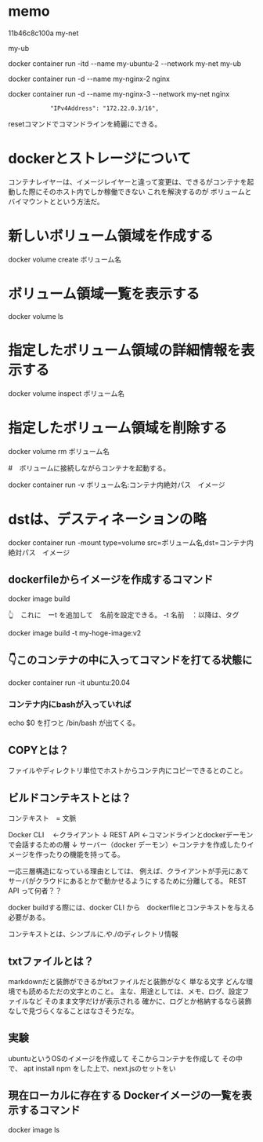 # memo



11b46c8c100a   my-net

my-ub

docker container run -itd --name my-ubuntu-2  --network my-net my-ub


docker container run -d --name my-nginx-2 nginx

 docker container run -d --name my-nginx-3 --network my-net nginx



                "IPv4Address": "172.22.0.3/16",


                


resetコマンドでコマンドラインを綺麗にできる。




# dockerとストレージについて
コンテナレイヤーは、イメージレイヤーと違って変更は、できるがコンテナを起動した際にそのホスト内でしか稼働できない
これを解決するのが
ボリュームとバイマウントとという方法だ。

# 新しいボリューム領域を作成する
docker volume create ボリューム名

# ボリューム領域一覧を表示する
docker volume ls

# 指定したボリューム領域の詳細情報を表示する
docker volume inspect ボリューム名

# 指定したボリューム領域を削除する
docker volume rm ボリューム名


<!-- ボリュームを永続化する方法。 -->
#　ボリュームに接続しながらコンテナを起動する。


docker container run -v ボリューム名:コンテナ内絶対パス　イメージ

# dstは、デスティネーションの略
docker container run -mount type=volume src=ボリューム名,dst=コンテナ内絶対パス　イメージ















## dockerfileからイメージを作成するコマンド
docker image build

👆　これに　ーt を追加して　名前を設定できる。 -t 名前　：以降は、タグ

docker image build -t my-hoge-image:v2



## 👇このコンテナの中に入ってコマンドを打てる状態に
docker container run -it ubuntu:20.04

### コンテナ内にbashが入っていれば
echo $0
を打つと
/bin/bash
が出てくる。


## COPYとは？
ファイルやディレクトリ単位でホストからコンテ内にコピーできるとのこと。

## ビルドコンテキストとは？
コンテキスト　=  文脈

Docker CLI 　←クライアント
↓
REST API ←コマンドラインとdockerデーモンで会話するための層
↓
サーバー（docker デーモン）←コンテナを作成したりイメージを作ったりの機能を持ってる。

一応三層構造になっている理由としては、
例えば、クライアントが手元にあてサーバがクラウドにあるとかで動かせるようにするために分離してる。
REST API って何者？？

docker buildする際には、docker CLI から　dockerfileとコンテキストを与える必要がある。

コンテキストとは、シンプルに.や./のディレクトリ情報

## txtファイルとは？
markdownだと装飾ができるがtxtファイルだと装飾がなく
単なる文字
どんな環境でも読めるただの文字とのこと。
主な、用途としては、メモ、ログ、設定ファイルなど
そのまま文字だけが表示される
確かに、ログとか格納するなら装飾なしで見づらくなることはなさそうだな。





## 実験
ubuntuというOSのイメージを作成して
そこからコンテナを作成して
その中で、
apt install npm 
をした上で、next.jsのセットをい









## 現在ローカルに存在する Dockerイメージの一覧を表示するコマンド
docker image ls






